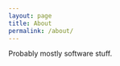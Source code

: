 ```yaml
---
layout: page
title: About
permalink: /about/
---
```


Probably mostly software stuff.

[github-homepage]: https://craigmcnamara.github.io/
